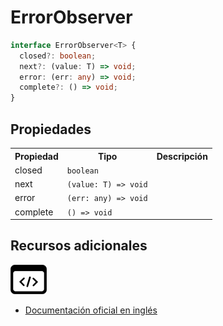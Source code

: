 # ErrorObserver

```typescript
interface ErrorObserver<T> {
  closed?: boolean;
  next?: (value: T) => void;
  error: (err: any) => void;
  complete?: () => void;
}
```

## Propiedades

<table>
<tr><th>Propiedad</th><th>Tipo</th><th>Descripción</th></tr>
<tr><td>closed</td><td><code>boolean</code></td></tr>
<tr><td>next</td><td><code>(value: T) => void</code></td></tr>
<tr><td>error</td><td><code>(err: any) => void</code></td></tr>
<tr><td>complete</td><td><code>() => void</code></td></tr>
</table>

## Recursos adicionales

<a target="_blank" href="https://github.com/ReactiveX/rxjs/blob/6.5.5/src/internal/types.ts#L67-L73">
<img src="assets/icons/source-code.png" alt="Source code">
</a>
</div>

- <a target="_blank" href="https://rxjs.dev/api/index/interface/ErrorObserver">Documentación oficial en inglés</a>
